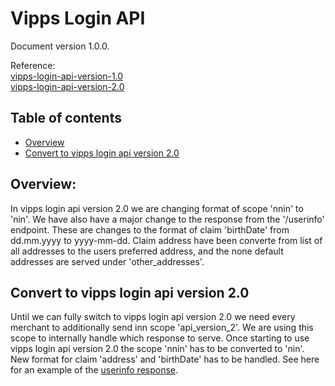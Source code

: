 # Vipps Login API

Document version 1.0.0.

Reference:\
[vipps-login-api-version-1.0](../../vipps-login-api)\
[vipps-login-api-version-2.0](vipps-login-api.md)

## Table of contents
* [Overview](#overview)
* [Convert to vipps login api version 2.0](#convert-to-vipps-login-api-version-20)

## Overview:
In vipps login api version 2.0 we are changing format of scope 'nnin' to 'nin'.
We have also have a major change to the response from the '/userinfo' endpoint.
These are changes to the format of claim 'birthDate' from dd.mm.yyyy to yyyy-mm-dd.
Claim address have been converte from list of all addresses to the users preferred address, 
and the none default addresses are served under 'other_addresses'.

## Convert to vipps login api version 2.0
Until we can fully switch to vipps login api version 2.0 we need every merchant to additionally send inn scope 'api_version_2'.
We are using this scope to internally handle which response to serve.
Once starting to use vipps login api version 2.0 the scope 'nnin' has to be converted to 'nin'.
New format for claim 'address' and 'birthDate' has to be handled.
See here for an example of the [userinfo response](https://vippsas.github.io/vipps-login-api/#/public/userinfo).



